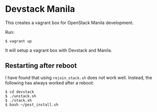 # Devstack Manila
This creates a vagrant box for OpenStack Manila development.

Run:

```
$ vagrant up
```

It will setup a vagrant box with Devstack and Manila.

## Restarting after reboot
I have found that using `rejoin_stack.sh` does not
work well.  Instead, the following has always worked
after a reboot:

```
$ cd devstack
$ ./unstack.sh
$ ./stack.sh
$ bash ~/post_install.sh
```
